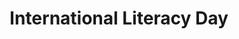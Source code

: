 ---
title: International Literacy Day
month: September
name: International Literacy Day
un-resolution: UNESCO 14 C/Resolution 1.441
url: 
organisations:
- United Nations
- UNESCO
SDGs:
- 4
- 10
---
